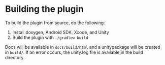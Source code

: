 # Building the plugin

To build the plugin from source, do the following:

1. Install doxygen, Android SDK, Xcode, and Unity
2. Build the plugin with `./gradlew build`

Docs will be available in `docs/build/html` and a unitypackage will be created in `build/`. If an error occurs, the unity.log
file is available in the build directory.
